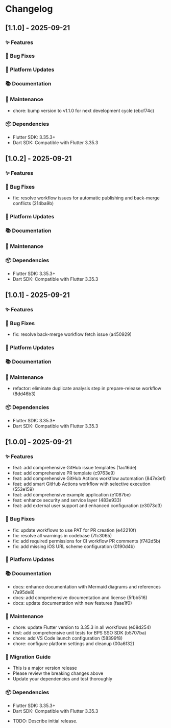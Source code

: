 # Changelog

## [1.1.0] - 2025-09-21

### ✨ Features

### 🐛 Bug Fixes

### 📱 Platform Updates

### 📚 Documentation

### 🔧 Maintenance
- chore: bump version to v1.1.0 for next development cycle (ebcf74c)

### 📦 Dependencies
- Flutter SDK: 3.35.3+
- Dart SDK: Compatible with Flutter 3.35.3



## [1.0.2] - 2025-09-21

### ✨ Features

### 🐛 Bug Fixes
- fix: resolve workflow issues for automatic publishing and back-merge conflicts (214ba9b)

### 📱 Platform Updates

### 📚 Documentation

### 🔧 Maintenance

### 📦 Dependencies
- Flutter SDK: 3.35.3+
- Dart SDK: Compatible with Flutter 3.35.3



## [1.0.1] - 2025-09-21

### ✨ Features

### 🐛 Bug Fixes
- fix: resolve back-merge workflow fetch issue (a450929)

### 📱 Platform Updates

### 📚 Documentation

### 🔧 Maintenance
- refactor: eliminate duplicate analysis step in prepare-release workflow (8dd46b3)

### 📦 Dependencies
- Flutter SDK: 3.35.3+
- Dart SDK: Compatible with Flutter 3.35.3



## [1.0.0] - 2025-09-21

### ✨ Features
- feat: add comprehensive GitHub issue templates (1ac16de)
- feat: add comprehensive PR template (c9763e9)
- feat: add comprehensive GitHub Actions workflow automation (847e3e1)
- feat: add smart GitHub Actions workflow with selective execution (553e159)
- feat: add comprehensive example application (e1087be)
- feat: enhance security and service layer (483e933)
- feat: add external user support and enhanced configuration (e3073d3)

### 🐛 Bug Fixes
- fix: update workflows to use PAT for PR creation (e42210f)
- fix: resolve all warnings in codebase (7fc3065)
- fix: add required permissions for CI workflow PR comments (f742d5b)
- fix: add missing iOS URL scheme configuration (0190d4b)

### 📱 Platform Updates

### 📚 Documentation
- docs: enhance documentation with Mermaid diagrams and references (7a95de8)
- docs: add comprehensive documentation and license (5fbb516)
- docs: update documentation with new features (faae1f0)

### 🔧 Maintenance
- chore: update Flutter version to 3.35.3 in all workflows (e08d254)
- test: add comprehensive unit tests for BPS SSO SDK (b5707ba)
- chore: add VS Code launch configuration (58399f8)
- chore: configure platform settings and cleanup (00a6f32)

### 🔄 Migration Guide
- This is a major version release
- Please review the breaking changes above
- Update your dependencies and test thoroughly

### 📦 Dependencies
- Flutter SDK: 3.35.3+
- Dart SDK: Compatible with Flutter 3.35.3



* TODO: Describe initial release.
